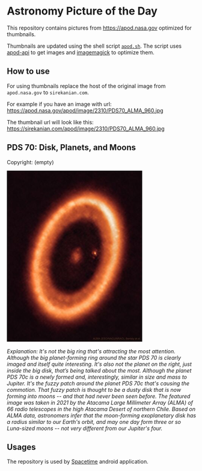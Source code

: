 # Astronomy Picture of the Day

This repository contains pictures from https://apod.nasa.gov optimized for thumbnails.

Thumbnails are updated using the shell script [`apod.sh`](apod.sh). The script
uses [apod-api](https://github.com/nasa/apod-api) to get images and [imagemagick](https://imagemagick.org) to
optimize them.

## How to use

For using thumbnails replace the host of the original image from `apod.nasa.gov` to `sirekanian.com`.

For example if you have an image with url:<br>
https://apod.nasa.gov/apod/image/2310/PDS70_ALMA_960.jpg

The thumbnail url will look like this:<br>
https://sirekanian.com/apod/image/2310/PDS70_ALMA_960.jpg

## PDS 70: Disk, Planets, and Moons

Copyright: (empty)

[![the picture of the day][1]][2]

_Explanation: It's not the big ring that's attracting the most attention. Although the big planet-forming ring around the star PDS 70 is clearly imaged and itself quite interesting. It's also not the planet on the right, just inside the big disk, that’s being talked about the most.  Although the planet PDS 70c is a newly formed and, interestingly, similar in size and mass to Jupiter. It's the fuzzy patch around the planet PDS 70c that's causing the commotion. That fuzzy patch is thought to be a dusty disk that is now forming into moons -- and that had never been seen before. The featured image was taken in 2021 by the Atacama Large Millimeter Array (ALMA) of 66 radio telescopes in the high Atacama Desert of northern Chile.  Based on ALMA data, astronomers infer that the moon-forming exoplanetary disk has a radius similar to our Earth's orbit, and may one day form three or so Luna-sized moons -- not very different from our Jupiter's four._

## Usages

The repository is used by [Spacetime][3] android application.

[1]: image/2310/PDS70_ALMA_960.jpg

[2]: https://apod.nasa.gov/apod/image/2310/PDS70_ALMA_960.jpg

[3]: https://github.com/sirekanian/spacetime
